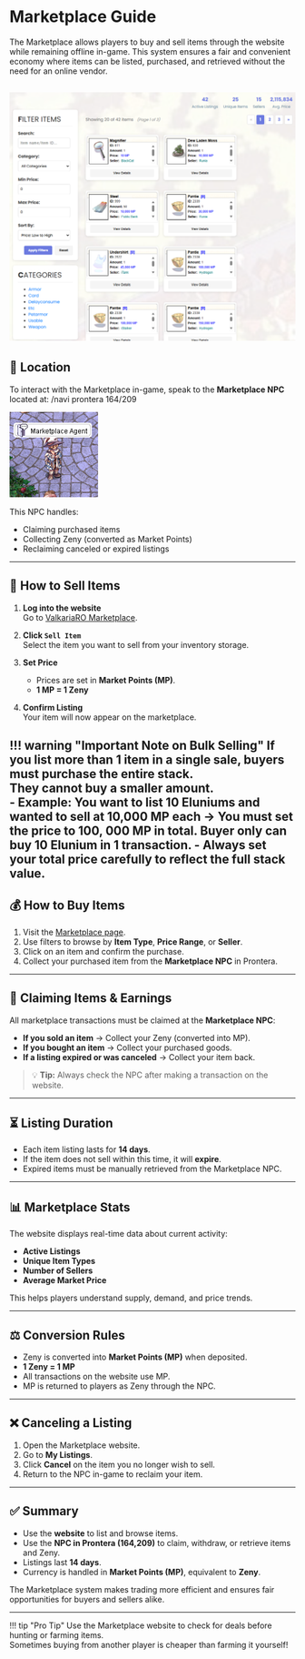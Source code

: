# Marketplace Guide

The Marketplace allows players to buy and sell items through the website while remaining offline in-game. This system ensures a fair and convenient economy where items can be listed, purchased, and retrieved without the need for an online vendor.

![Marketplace Page](assets/npc/marketplace_page.png)
---

## 📍 Location
To interact with the Marketplace in-game, speak to the **Marketplace NPC** located at: /navi prontera 164/209

![Marketplace Agent](assets/npc/marketplace.png)

This NPC handles:
- Claiming purchased items  
- Collecting Zeny (converted as Market Points)  
- Reclaiming canceled or expired listings  

---

## 🛒 How to Sell Items

1. **Log into the website**  
   Go to [ValkariaRO Marketplace](https://valkariaro.com/?module=marketplace).  

2. **Click `Sell Item`**  
   Select the item you want to sell from your inventory storage.  

3. **Set Price**  
   - Prices are set in **Market Points (MP)**.  
   - **1 MP = 1 Zeny**  

4. **Confirm Listing**  
   Your item will now appear on the marketplace.  

   
!!! warning "Important Note on Bulk Selling"
    If you list more than **1 item** in a single sale, buyers **must purchase the entire stack**.  
    They cannot buy a smaller amount.  
    - Example: You want to list **10 Eluniums** and wanted to sell at **10,000 MP each** → You must set the price to **100, 000 MP** in total. Buyer only can buy **10 Elunium** in **1 transaction.**
    - Always set your total price carefully to reflect the full stack value.  
---

## 💰 How to Buy Items

1. Visit the [Marketplace page](https://valkariaro.com/?module=marketplace).  
2. Use filters to browse by **Item Type**, **Price Range**, or **Seller**.  
3. Click on an item and confirm the purchase.  
4. Collect your purchased item from the **Marketplace NPC** in Prontera.  

---

## 🔄 Claiming Items & Earnings

All marketplace transactions must be claimed at the **Marketplace NPC**:

- **If you sold an item** → Collect your Zeny (converted into MP).  
- **If you bought an item** → Collect your purchased goods.  
- **If a listing expired or was canceled** → Collect your item back.  

> 💡 **Tip:** Always check the NPC after making a transaction on the website.

---

## ⏳ Listing Duration

- Each item listing lasts for **14 days**.  
- If the item does not sell within this time, it will **expire**.  
- Expired items must be manually retrieved from the Marketplace NPC.  

---

## 📊 Marketplace Stats

The website displays real-time data about current activity:  
- **Active Listings**  
- **Unique Item Types**  
- **Number of Sellers**  
- **Average Market Price**  

This helps players understand supply, demand, and price trends.  

---

## ⚖️ Conversion Rules

- Zeny is converted into **Market Points (MP)** when deposited.  
- **1 Zeny = 1 MP**  
- All transactions on the website use MP.  
- MP is returned to players as Zeny through the NPC.  

---

## ❌ Canceling a Listing

1. Open the Marketplace website.  
2. Go to **My Listings**.  
3. Click **Cancel** on the item you no longer wish to sell.  
4. Return to the NPC in-game to reclaim your item.  

---

## ✅ Summary

- Use the **website** to list and browse items.  
- Use the **NPC in Prontera (164,209)** to claim, withdraw, or retrieve items and Zeny.  
- Listings last **14 days**.  
- Currency is handled in **Market Points (MP)**, equivalent to **Zeny**.  

The Marketplace system makes trading more efficient and ensures fair opportunities for buyers and sellers alike.  

---

!!! tip "Pro Tip"
    Use the Marketplace website to check for deals before hunting or farming items.  
    Sometimes buying from another player is cheaper than farming it yourself!
